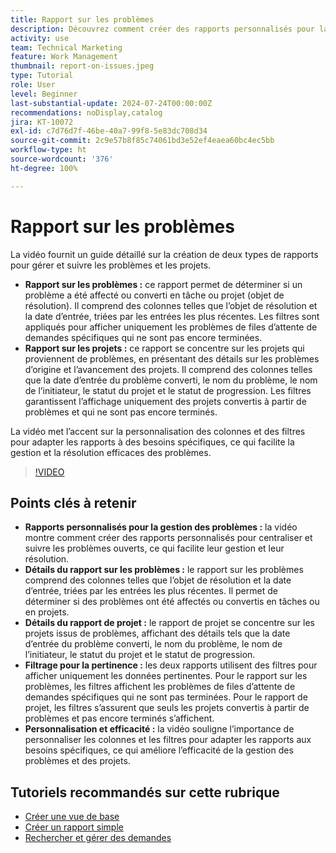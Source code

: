 ```yaml
---
title: Rapport sur les problèmes
description: Découvrez comment créer des rapports personnalisés pour la gestion des problèmes et des projets, notamment comment centraliser et suivre les problèmes ouverts, personnaliser les colonnes et les filtres et optimiser la gestion des projets et des problèmes.
activity: use
team: Technical Marketing
feature: Work Management
thumbnail: report-on-issues.jpeg
type: Tutorial
role: User
level: Beginner
last-substantial-update: 2024-07-24T00:00:00Z
recommendations: noDisplay,catalog
jira: KT-10072
exl-id: c7d76d7f-46be-40a7-99f8-5e83dc708d34
source-git-commit: 2c9e57b8f85c74061bd3e52ef4eaea60bc4ec5bb
workflow-type: ht
source-wordcount: '376'
ht-degree: 100%

---
```


# Rapport sur les problèmes

La vidéo fournit un guide détaillé sur la création de deux types de rapports pour gérer et suivre les problèmes et les projets.

* **Rapport sur les problèmes :** ce rapport permet de déterminer si un problème a été affecté ou converti en tâche ou projet (objet de résolution). Il comprend des colonnes telles que l’objet de résolution et la date d’entrée, triées par les entrées les plus récentes. Les filtres sont appliqués pour afficher uniquement les problèmes de files d’attente de demandes spécifiques qui ne sont pas encore terminées.
* **Rapport sur les projets :** ce rapport se concentre sur les projets qui proviennent de problèmes, en présentant des détails sur les problèmes d’origine et l’avancement des projets. Il comprend des colonnes telles que la date d’entrée du problème converti, le nom du problème, le nom de l’initiateur, le statut du projet et le statut de progression. Les filtres garantissent l’affichage uniquement des projets convertis à partir de problèmes et qui ne sont pas encore terminés.

La vidéo met l’accent sur la personnalisation des colonnes et des filtres pour adapter les rapports à des besoins spécifiques, ce qui facilite la gestion et la résolution efficaces des problèmes.


>[!VIDEO](https://video.tv.adobe.com/v/3432002/?quality=12&learn=on&enablevpops)

## Points clés à retenir

* **Rapports personnalisés pour la gestion des problèmes :** la vidéo montre comment créer des rapports personnalisés pour centraliser et suivre les problèmes ouverts, ce qui facilite leur gestion et leur résolution.
* **Détails du rapport sur les problèmes :** le rapport sur les problèmes comprend des colonnes telles que l’objet de résolution et la date d’entrée, triées par les entrées les plus récentes. Il permet de déterminer si des problèmes ont été affectés ou convertis en tâches ou en projets.
* **Détails du rapport de projet :** le rapport de projet se concentre sur les projets issus de problèmes, affichant des détails tels que la date d’entrée du problème converti, le nom du problème, le nom de l’initiateur, le statut du projet et le statut de progression.
* **Filtrage pour la pertinence :** les deux rapports utilisent des filtres pour afficher uniquement les données pertinentes. Pour le rapport sur les problèmes, les filtres affichent les problèmes de files d’attente de demandes spécifiques qui ne sont pas terminées. Pour le rapport de projet, les filtres s’assurent que seuls les projets convertis à partir de problèmes et pas encore terminés s’affichent.
* **Personnalisation et efficacité :** la vidéo souligne l’importance de personnaliser les colonnes et les filtres pour adapter les rapports aux besoins spécifiques, ce qui améliore l’efficacité de la gestion des problèmes et des projets.


## Tutoriels recommandés sur cette rubrique

* [Créer une vue de base](/help/reporting/basic-reporting/create-a-basic-view.md)
* [Créer un rapport simple](/help/reporting/basic-reporting/create-a-simple-report.md)
* [Rechercher et gérer des demandes](/help/manage-work/issues-requests/find-requests.md)

